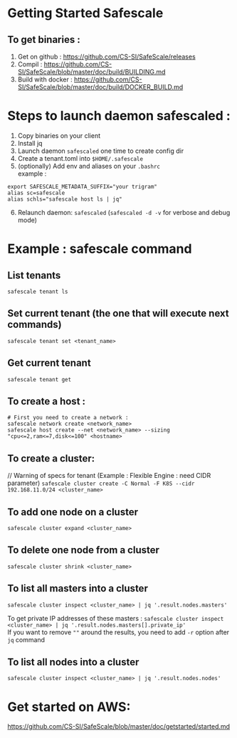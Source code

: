 # Getting Started Safescale
## To get binaries :
1. Get on github : https://github.com/CS-SI/SafeScale/releases  
2. Compil : https://github.com/CS-SI/SafeScale/blob/master/doc/build/BUILDING.md
3. Build with docker : https://github.com/CS-SI/SafeScale/blob/master/doc/build/DOCKER_BUILD.md

# Steps to launch daemon safescaled :
1. Copy binaries on your client
2. Install jq 
3. Launch daemon `safescaled` one time to create config dir
4. Create a tenant.toml into `$HOME/.safescale`
5. (optionally) Add env and aliases on your `.bashrc`  
example :  
```
export SAFESCALE_METADATA_SUFFIX="your trigram"
alias sc=safescale  
alias schls="safescale host ls | jq"  
````
6. Relaunch daemon: `safescaled` (`safescaled -d -v` for verbose and debug mode)

# Example : safescale command
## List tenants
`safescale tenant ls`
## Set current tenant (the one that will execute next commands)
`safescale tenant set <tenant_name>`
## Get current tenant
`safescale tenant get`


## To create a host :
````
# First you need to create a network :
safescale network create <network_name>
safescale host create --net <network_name> --sizing "cpu<=2,ram<=7,disk<=100" <hostname> 
````

## To create a cluster:
// Warning of specs for tenant (Example : Flexible Engine : need CIDR parameter)
`safescale cluster create -C Normal -F K8S --cidr 192.168.11.0/24 <cluster_name>`

## To add one node on a cluster
`safescale cluster expand <cluster_name>`

## To delete one node from a cluster
`safescale cluster shrink <cluster_name>`

## To list all masters into a cluster
`safescale cluster inspect <cluster_name> | jq '.result.nodes.masters'`  

To get private IP addresses of these masters :
`safescale cluster inspect <cluster_name> | jq '.result.nodes.masters[].private_ip'`  
If you want to remove `""` around the results, you need to add `-r` option after `jq` command

## To list all nodes into a cluster
`safescale cluster inspect <cluster_name> | jq '.result.nodes.nodes'` 

# Get started on AWS:
https://github.com/CS-SI/SafeScale/blob/master/doc/getstarted/started.md